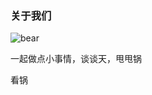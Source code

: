 ### 关于我们

![bear](/img/bear.jpg)

一起做点小事情，谈谈天，甩甩锅

看锅

<!-- ### 想加入我们吗

+ 前端工程师

+ java开发

+ 产品经理

+ UED

+ 测试

给我们发送邮件吧`xxxx@huatu.com` -->
